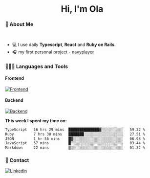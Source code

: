 <h1 align="center">Hi, I'm Ola</h1>

### 💅 About Me

<br/>

- 💻 I use daily **Typescript**, **React** and **Ruby on Rails**.
- 🎧 my first personal project - [navyplayer](https://navyplayer.netlify.app/)

### 👩🏻‍💻 Languages and Tools

#### Frontend

[![Frontend](https://skillicons.dev/icons?i=react,nextjs,ts,js,html,css,scss,tailwind)](https://skillicons.dev)

#### Backend
[![Backend](https://skillicons.dev/icons?i=nodejs,express,nestjs,rails,graphql)](https://skillicons.dev)

**This week I spent my time on:**

<!--START_SECTION:waka-->

```txt
TypeScript   16 hrs 29 mins  ██████████████▓░░░░░░░░░░   59.32 %
Ruby         7 hrs 38 mins   ███████░░░░░░░░░░░░░░░░░░   27.51 %
JSON         1 hr 56 mins    █▓░░░░░░░░░░░░░░░░░░░░░░░   06.98 %
JavaScript   57 mins         █░░░░░░░░░░░░░░░░░░░░░░░░   03.44 %
Markdown     22 mins         ▒░░░░░░░░░░░░░░░░░░░░░░░░   01.32 %
```

<!--END_SECTION:waka-->

### 📨 Contact
  
[![Linkedin](https://skillicons.dev/icons?i=linkedin)](https://linkedin.com/in/aleksandra-kamińska)

